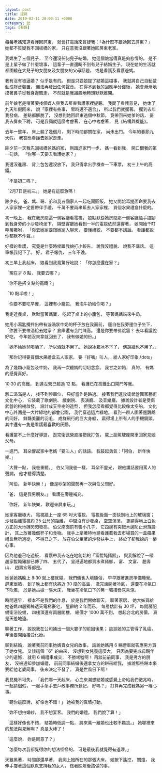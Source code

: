 ```yaml
---
layout: post
title: 提親
date: 2019-02-11 20:00:11 +0000
category: 誌
tags: [看護]
---
```



每每老媽知道看護回屏東，
就會打電話來質疑我：「為什麼不跟她回去屏東？」
她都不質疑我不回板橋的家，
只在意我沒跟著她回屏東老家。

我媽生了三個兒子，
至今還沒任何兒子結婚。
她這個娘當得真是夠悲情的。
是不是上輩子做了什麼壞事，
這輩子一直還盼不到有兒子結婚生子。
現在她的生活就都圍繞在大兒子的女朋友及女朋友的父母話題，
或是看護及看護爸媽。

<!--more-->

我有沒有被逼婚？
似乎是有的。
但是只要娘提了結婚這檔事，
我就將自己自動啟動成靜音裝置，
無法再發出任何聲音。
在得不到我的回應半分鐘後，
她會漸漸地摸著鼻子從我身邊飄走，
不然就是我識趣地轉頭默默離開。

前年娘老是嚷著要找個媒人與我去屏東看護家裡提親。
我問了看護意見，
她休了九天年假回來，
說「家裡有些事，
暫時還不適合」，
所以我們就擱著。
擱到去年我發病，
差點都解脫了，
沒想到她回屏東過個中秋節，
竟帶回來她爹的話，
要我去屏東下聘，
可是我倆就這麼考慮著，
在心中考慮著，
見《結構與機能》。

去年一整年，
床上躺了幾個月，
剩下時間都關在家，
尚未出門。
今年的春節九天假，
我答應看護去她家走走。

除夕前一天我先回板橋爸媽的家，
剛踏進家門一步，
媽一看到我，
開口問我的第一句話，
「你哪一天要去看護她家？」

我還沒進房、 背上包包還沒放下，
我只得拿出手機查一下車票，
初三上午的高鐵。

「不是初二嗎？」

「2月7日是初三。」
她是有這麼急嗎！

除夕夜，
爸、媽、哥、弟和我五個家人一起吃團圓飯，
她又開始耳提面命要我去人家家裡一定要帶伴手禮，
千萬不要兩串蕉去人家家裡，
買個水果禮盒什麼的。

初一晚上，
我在我房間這一側客廳看電視，
娘默默從她房間那一側客廳躡手躡腳到我身旁的小沙發椅坐下，
隔壁客廳她看到一半的電視依然還響著，
她開始千叮嚀萬囑咐，
「你去她家要跟她家人聊天，
要懂禮貌，
不要都不講話。
看護都說你都默不作聲。」

好樣的看護，
究竟是什麼時候跟我娘打小報告，
說我沒禮貌、 說我不講話。
這筆帳我記下了。
好，
君子報仇，
三年不晚。

初三早上我起床，
娘看到我竟驚訝地說： 「你怎麼還在家？」

「現在才 8 點，
我要去哪？」

「你不是搭 9 點的高鐵？」

「10 點半啦！」

「你要不要吃早餐，
這裡有小籠包，
我泡牛奶給你喝？」

我走近餐桌，
默默當著媽寶，
吃起了桌上的小籠包，
等著媽媽端來牛奶。

她用小湯匙攪拌出帶有漩渦狀牛奶的杯子放在我面前，
逕自在我旁邊位子坐下，
「你要不要帶酒給去她家？
倉庫還有金門陳高。
還是你要帶佛跳牆？
去年看護說好吃，
今年她沒來拿就回去了，
我有做她的份。」

「她不給她爸喝酒了，
所以酒就不用了。
她說冰箱冰不下了，
佛跳牆也不用了。」

「那你記得要買個水果禮盒去人家家，
要『好嘴』叫人，
給人家好印象,\dots」

為了幾顆小籠包及牛奶，
我再一次聽媽的叨叨念念。
我甘之如飴，
真的，
有媽的感覺真好。

10:30 的高鐵，
到達左營已超過 12 點，
看護已在高鐵出口閘門等我。

駁二滿滿是人，
找不到停車位，
只好當作是路過。
接著我們進攻衛武營國家藝術文化中心，
它裝載了歌劇院、 戲劇院、 表演廳、 及音樂廳， 
據說設計者是受衛武營的榕樹啟發，
設計成天空樹的造型，
但我怎麼看都覺得比較像太空船。
文化中心外圍是一大片綠地的都會公園，
我們穿過這片綠地，
看到一群人圍著遛鸚鵡的同好，
鮮豔美麗的羽毛，
成群飛行的巨大身軀，
贏得場上所有人的手機鏡頭。
其中還有一隻是看護最喜歡的灰鸚。

看護當不上什麼好導遊，
逛完衛武營直接把我打包，
載上副駕駛座開車回家見她父母。

一進門，
耳朵響起家中老媽「要叫人」的話語。
我鼓起勇氣：「阿伯，
新年快樂。」

「大聲一點，
我爸重聽。」
伯父同我爸一樣，
耳朵不靈光，
跟他講話要用罵人的聲調，
他才聽得清楚。

「阿伯，
新年快樂！」
像是吵架的聲勢再一次與伯父問好。

「爸，
這是我男朋友。」
看護在旁邊補充。

「你好，
新年快樂，
歡迎來屏東玩。」

她家客廳極大，
電視牆上一座 65 吋大電視，
電視後面一面快到地上的玻璃窗；
沙發距離電視約 25 公尺的距離，
中間沒有沙發桌，
空空蕩蕩，
更顯得地上白色方正的大地磚閃閃發亮。
伯父座面前有張小几子，
它四邊有突起木邊防止滑落設計，
其上放著幾個杯子和食物。
我手上拿著特地請看護載我去市場買的一盒蘋果禮盒無所適從，
不得已之下，
放在伯父坐著的沙發扶手上，
終於了卻我娘的一樁心事。

因為他爸已吃過飯，
看護帶我去吃在地創始的「富餛飩豬腳」，
與我解說了一頓趙家餛飩豬腳已傳了四、 五代了，
里港遍地都賣水煮豬腳，
富、 文富、 趙壽山、 趙壽宏等都是。

她爸她媽晚上 8:30 就上樓就寢，
我們倆也入境隨俗，
早早跟著進房準備睡覺。
屏東很熱，
到了晚上都有快將近 30 度的高溫，
洗完澡開著冷氣，
還要在冷氣口下吹風，
於是她占據一張大床，
我坐在冷氣口下的另一張摺疊床乘涼。

時間還早，
根本不是我們的作息，
於是我們開始聊天。
聊著家居，
她大姊買給她爸媽四層獨棟透天電梯豪宅，
屋齡約 2 年而已，
每層估計有 30 坪，
每間房配備衛浴設備，
四樓頂還有兩層閣樓，
總價才 1000 萬不到，
想起台北的房價，
真是天差地遠。

聊著工作，
說說我在公司捅出一個大婁子的前因後果；
談談她的主管得了乳癌，
年後要開始接受化療。

聊到結婚，
說著我前同事她媽賣女兒的故事。
話說她媽用 6 輛禮車就答應男方買了她女兒。
又談這個 ``6'' 的由來，
沒想到女兒養這麼大，
只因為要完成母親年少的遺憾，
就用 6 輛禮車成交，
不勝唏噓啊！
再談前前同事，
我是男方的朋友，
沒被通知參加婚禮，
前前同事結婚後還拿女方的餅來給我，
據說那些餅本來要給他老婆同事，
後來決定不發了，
真是世風日下啊！

我見機不可失，
「我們哪一天起床，
心血來潮想結婚或感覺上帝給我們徵兆時，
一起請個假，
一起手牽手去戶政事務所登記，
好嗎？」
打算再完成我媽另一樁心事。

「聽你這麼說，
好像也不錯！」
她被我的真情打動。

「妳不想拍婚紗，
我不想宴客。
我們的婚禮，
我們說了算！」

「這樣好像也不錯，
結婚時低調一點，
將來萬一離婚也比較不尷尬。」
她哪裡來的想法與見解啊？
真是太棒了！

「這麼說，
妳是同意了？」

「怎麼每次我都覺得你的想法怪怪的，
可是最後我就覺得有道理。」

天雖黑著，
時間卻還早著，
我爬上她所在的那張大床，
她按下遙控，
關燈，
我伸手摟著這個默默支持我的女人，
做著關燈後該做的事。
